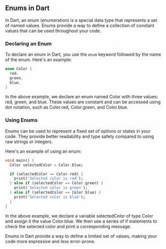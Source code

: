 ## Enums in Dart

In Dart, an enum (enumeration) is a special data type that represents a set of named values. Enums provide a way to define a collection of constant values that can be used throughout your code.

### Declaring an Enum

To declare an enum in Dart, you use the `enum` keyword followed by the name of the enum. Here's an example:

```dart
enum Color {
  red,
  green,
  blue,
}
```
In the above example, we declare an enum named Color with three values: red, green, and blue. These values are constant and can be accessed using dot notation, such as Color.red, Color.green, and Color.blue.

### Using Enums
Enums can be used to represent a fixed set of options or states in your code. They provide better readability and type safety compared to using raw strings or integers.

Here's an example of using an enum:
```dart
void main() {
  Color selectedColor = Color.blue;

  if (selectedColor == Color.red) {
    print('Selected color is red');
  } else if (selectedColor == Color.green) {
    print('Selected color is green');
  } else if (selectedColor == Color.blue) {
    print('Selected color is blue');
  }
}

```
In the above example, we declare a variable selectedColor of type Color and assign it the value Color.blue. We then use a series of if statements to check the selected color and print a corresponding message.

Enums in Dart provide a way to define a limited set of values, making your code more expressive and less error-prone.